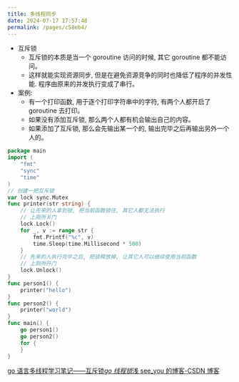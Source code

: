 ```yaml
---
title: 多线程同步
date: 2024-07-17 17:57:48
permalink: /pages/c58eb4/
---
```


- 互斥锁
  - 互斥锁的本质是当一个 goroutine 访问的时候, 其它 goroutine 都不能访问。
  - 这样就能实现资源同步, 但是在避免资源竞争的同时也降低了程序的并发性能. 程序由原来的并发执行变成了串行。
- 案例:
  - 有一个打印函数, 用于逐个打印字符串中的字符, 有两个人都开启了 goroutine 去打印。
  - 如果没有添加互斥锁, 那么两个人都有机会输出自己的内容。
  - 如果添加了互斥锁, 那么会先输出某一个的, 输出完毕之后再输出另外一个人的。

```go
package main
import (
    "fmt"
    "sync"
    "time"
)
// 创建一把互斥锁
var lock sync.Mutex
func printer(str string) {
    // 让先来的人拿到锁, 把当前函数锁住, 其它人都无法执行
    // 上厕所关门
    lock.Lock()
    for _, v := range str {
        fmt.Printf("%c", v)
        time.Sleep(time.Millisecond * 500)
    }
    // 先来的人执行完毕之后, 把锁释放掉, 让其它人可以继续使用当前函数
    // 上厕所开门
    lock.Unlock()
}
func person1() {
    printer("hello")
}
func person2() {
    printer("world")
}
func main() {
    go person1()
    go person2()
    for {
    }
}
```

[go 语言多线程学习笔记——互斥锁*go 线程锁*浅 see_you 的博客-CSDN 博客](https://blog.csdn.net/weixin_43593012/article/details/123169211)
